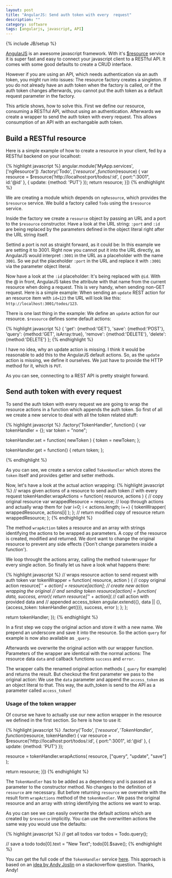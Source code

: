```yaml
---
layout: post
title: "AngularJS: Send auth token with every  request"
description: ""
category: software
tags: [angularjs, javascript, API]
---
```

{% include JB/setup %}

[AngularJS][angularjs] is an awesome javascript framework. With it's
[$resource][angularjs-resource] service it is super fast and easy to connect your javascript
client to a RESTful API. It comes with some good defaults to create a
CRUD interface.

However if you are using an API, which needs authentication via an auth
token, you might run into issues: The resource factory creates a
singleton. If you do not already have an auth token when the factory is
called, or if the auth token changes afterwards, you cannot put the auth
token as a default request parameter in the factory.

This article shows, how to solve this. First we define our resource,
consuming a RESTful API, without using an authentication. Afterwards we
create a wrapper to send the auth token with every request. This allows
consumption of an API with an exchangable auth token.

[angularjs]: http://angularjs.org/
[angularjs-resource]: http://docs.angularjs.org/api/ngResource.$resource

## Build a RESTful resource
Here is a simple example of how to create a resource in your client, fed
by a RESTful backend on your localhost:

{% highlight javascript %}
angular.module('MyApp.services', ['ngResource'])
  .factory('Todo', ['$resource',
    function($resource) {
      var resource =
        $resource('http://localhost:port/todos/:id', {
          port:":3001",
          id:'@id'
          }, {
            update: {method: 'PUT'}
          });
      return resource;
    }])
{% endhighlight %}

We are creating a module which depends on `ngResource`, which provides
the `$resource` service. We build a factory called `Todo` using the
`$resource` service.

Inside the factory we create a `resource` object by passing an URL and a
port to the `$resource` constructor. Have a look at the URL string:
`:port` and `:id` are being replaced by the parameters defined in the
object literal right after the URL string itself.

Settind a port is not as straight forward, as it could be: In this
example we are setting it to 3001. Right now
you cannot put it into the URL directly, as AngularJS would interpret
`:3001` in the URL as a placeholder with the name `3001`. So we put the
placeholder `:port` in the URL and replace it with `:3001` via the
parameter object literal.

Now have a look at the `:id` placeholder: It's being replaced with
`@id`. With the @ in front, AngularJS takes the attribute with that
name from the current resource when doing a request. This is very handy,
when sending non-GET request. Here is a simple example: When sending an
`update` REST action for an resource item with `id=123` the URL will look
like this: `http://localhost:3001/todos/123`.

There is one last thing in the example: We define an `update` action for
our resource. `$resource` defines some default actions:

{% highlight javascript %}
{ 'get':    {method:'GET'},
  'save':   {method:'POST'},
  'query':  {method:'GET', isArray:true},
  'remove': {method:'DELETE'},
  'delete': {method:'DELETE'} };
{% endhighlight %}

I have no idea, why an update action is missing. I think it would be
reasonable to add this to the AngularJS default actions. So, as the
`update` action is missing, we define it ourselves. We just have to
provide the HTTP method for it, which is `PUT`.

As you can see, connecting to a REST API is pretty straight forward.

## Send auth token with every request

To send the auth token with every request we are going to wrap the
resource actions in a function which appends the auth token. So first of
all we create a new service to deal with all the token related stuff:

{% highlight javascript %}
.factory('TokenHandler', function() {
  var tokenHandler = {};
  var token = "none";

  tokenHandler.set = function( newToken ) {
    token = newToken;
  };

  tokenHandler.get = function() {
    return token;
  };

{% endhighlight %}

As you can see, we create a service called `TokenHandler` which stores
the `token` itself and provides getter and setter methods.

Now, let's have a look at the actual action wrapping:
{% highlight javascript %}
  // wraps given actions of a resource to send auth token
  // with every request
  tokenHandler.wrapActions = function( resource, actions ) {
    // copy original resource
    var wrappedResource = resource;
    // loop through actions and actually wrap them
    for (var i=0; i < actions.length; i++) {
      tokenWrapper( wrappedResource, actions[i] );
    };
    // return modified copy of resource
    return wrappedResource;
  };
{% endhighlight %}

The method `wrapAction` takes a resource and an array with strings
identifying the actions to be wrapped as parameters. A copy of the
resource is created, modified and returned. We dont want to change the
original resource to prevent any side effects ('Don't change parameters
inside a function').

We loop throught the actions array, calling the method `tokenWrapper`
for every single action. So finally let us have a look what happens
there:

{% highlight javascript %}
  // wraps resource action to send request with auth token
  var tokenWrapper = function( resource, action ) {
    // copy original action
    resource['_' + action]  = resource[action];
    // create new action wrapping the original
    // and sending token
    resource[action] = function( data, success, error){
      return resource['_' + action](
        // call action with provided data and
        // appended access_token
        angular.extend({}, data || {},
          {access_token: tokenHandler.get()}),
        success,
        error
      );
    };
  };

  return tokenHandler;
});
{% endhighlight %}

In a first step we copy the original action and store it with a new
name. We prepend an underscore and save it into the resource. So the
action `query` for example is now also available as `_query`.

Afterwards we overwrite the original action with our wrapper function.
Parameters of the wrapper are identical with the normal actions: The
resource data `data` and callback functions `success` and `error`.

The wrapper calls the renamed original action methods (`_query` for
example) and returns the result. But checkout the first parameter we
pass to the original action: We use the `data` parameter and append the
`access_token` as an object literal to that. This way, the auth_token is
send to the API as a parameter called `access_token`!

### Usage of the token wrapper
Of course we have to actually use our new action wrapper in the resource
we defined in the first section. So here is how to use it:

{% highlight javascript %}
.factory('Todo', ['$resource', 'TokenHandler', function($resource, tokenHandler) {
  var resource = $resource('http://localhost:port/todos/:id', {
    port:":3001",
    id:'@id'
    }, {
      update: {method: 'PUT'}
  });

  resource = tokenHandler.wrapActions( resource,
    ["query", "update", "save"] );

  return resource;
}])
{% endhighlight %}

The `TokenHandler` has to be added as a dependency and is passed as a
parameter to the constructor method. No changes to the definition of
`resource` are necessary. But before returning `resource` we overwrite
with the result form `wrapActions` method of the `tokenHandler`. We pass
the original resource and an array with string identifying the actions
we want to wrap.

As you can see we can easily overwrite the default actions which are
created by `$resource` implicitly. You can use the overwritten actions
the same way you would use the defaults:

{% highlight javascript %}
// get all todos
var todos = Todo.query();

// save a todo
todo[0].text = "New Text";
todo[0].$save();
{% endhighlight %}

You can get the full code of the `TokenHandler` service [here][gist].
This approach is based on an [idea by Andy Joslin][andyjoslin] on a
stackoverflow question. Thanks, Andy!

[gist]: https://gist.github.com/3052052
[andyjoslin]: http://stackoverflow.com/questions/11176330/angularjs-how-to-send-auth-token-with-resource-requests

